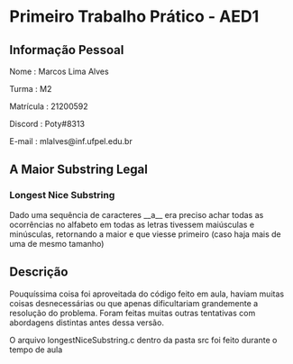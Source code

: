 # Primeiro Trabalho Prático - AED1
## Informação Pessoal
<p> Nome        : Marcos Lima Alves</p> 
<p> Turma       : M2 </p>
<p> Matrícula   : 21200592</p>
<p> Discord     : Poty#8313</p> 
<p> E-mail      : mlalves@inf.ufpel.edu.br</p> 

## A Maior Substring Legal
### Longest Nice Substring
<p>Dado uma sequência de caracteres __a__ era preciso achar todas as ocorrências no alfabeto em todas as letras tivessem maiúsculas e minúsculas, retornando a maior e que viesse primeiro (caso haja mais de uma de mesmo tamanho)</p> 

## Descrição
<p>Pouquíssima coisa foi aproveitada do código feito em aula, haviam muitas coisas desnecessárias ou que apenas dificultariam grandemente a resolução do problema. Foram feitas muitas outras tentativas com abordagens distintas antes dessa versão.</p>

<p>O arquivo longestNiceSubstring.c dentro da pasta src foi feito durante o tempo de aula</p>

